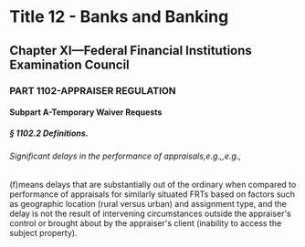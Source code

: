 
# Title 12 - Banks and Banking
## Chapter XI—Federal Financial Institutions Examination Council
### PART 1102-APPRAISER REGULATION
#### Subpart A-Temporary Waiver Requests
##### § 1102.2 Definitions.
###### Significant delays in the performance of appraisals,e.g.,,e.g.,

(f)means delays that are substantially out of the ordinary when compared to performance of appraisals for similarly situated FRTs based on factors such as geographic location (rural versus urban) and assignment type, and the delay is not the result of intervening circumstances outside the appraiser's control or brought about by the appraiser's client (inability to access the subject property).
